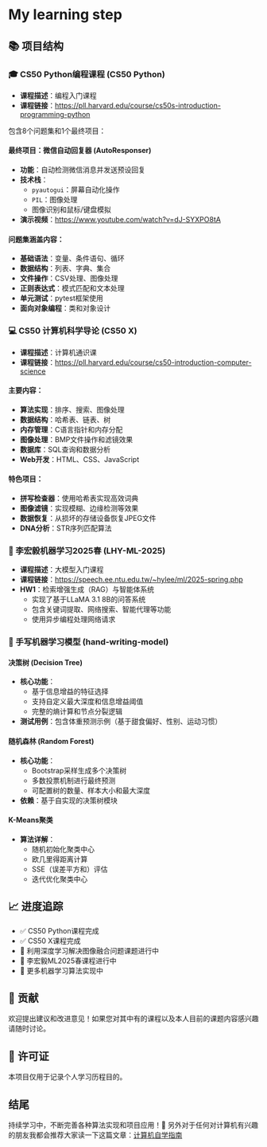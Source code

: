 # My learning step

## 📚 项目结构

### 🎓 CS50 Python编程课程 (CS50 Python)
- **课程描述**：编程入门课程
- **课程链接**：https://pll.harvard.edu/course/cs50s-introduction-programming-python

包含8个问题集和1个最终项目：

#### 最终项目：微信自动回复器 (AutoResponser)
- **功能**：自动检测微信消息并发送预设回复
- **技术栈**：
  - `pyautogui`：屏幕自动化操作
  - `PIL`：图像处理
  - 图像识别和鼠标/键盘模拟
- **演示视频**：https://www.youtube.com/watch?v=dJ-SYXPO8tA

#### 问题集涵盖内容：
- **基础语法**：变量、条件语句、循环
- **数据结构**：列表、字典、集合
- **文件操作**：CSV处理、图像处理
- **正则表达式**：模式匹配和文本处理
- **单元测试**：pytest框架使用
- **面向对象编程**：类和对象设计

### 💻 CS50 计算机科学导论 (CS50 X) 
- **课程描述**：计算机通识课
- **课程链接**：https://pll.harvard.edu/course/cs50-introduction-computer-science

#### 主要内容：
- **算法实现**：排序、搜索、图像处理
- **数据结构**：哈希表、链表、树
- **内存管理**：C语言指针和内存分配
- **图像处理**：BMP文件操作和滤镜效果
- **数据库**：SQL查询和数据分析
- **Web开发**：HTML、CSS、JavaScript

#### 特色项目：
- **拼写检查器**：使用哈希表实现高效词典
- **图像滤镜**：实现模糊、边缘检测等效果
- **数据恢复**：从损坏的存储设备恢复JPEG文件
- **DNA分析**：STR序列匹配算法
### 🤖 李宏毅机器学习2025春 (LHY-ML-2025)
- **课程描述**：大模型入门课程
- **课程链接**：https://speech.ee.ntu.edu.tw/~hylee/ml/2025-spring.php
- **HW1**：检索增强生成（RAG）与智能体系统
  - 实现了基于LLaMA 3.1 8B的问答系统
  - 包含关键词提取、网络搜索、智能代理等功能
  - 使用异步编程处理网络请求

### 🔧 手写机器学习模型 (hand-writing-model)

#### 决策树 (Decision Tree)
- **核心功能**：
  - 基于信息增益的特征选择
  - 支持自定义最大深度和信息增益阈值
  - 完整的熵计算和节点分裂逻辑
- **测试用例**：包含体重预测示例（基于甜食偏好、性别、运动习惯）

#### 随机森林 (Random Forest)  
- **核心功能**：
  - Bootstrap采样生成多个决策树
  - 多数投票机制进行最终预测
  - 可配置树的数量、样本大小和最大深度
- **依赖**：基于自实现的决策树模块

#### K-Means聚类
- **算法详解**：
  - 随机初始化聚类中心
  - 欧几里得距离计算
  - SSE（误差平方和）评估
  - 迭代优化聚类中心


## 📈 进度追踪

- ✅ CS50 Python课程完成
- ✅ CS50 X课程完成
- 🔄 利用深度学习解决图像融合问题课题进行中
- 🔄 李宏毅ML2025春课程进行中
- 🔄 更多机器学习算法实现中

## 🤝 贡献

欢迎提出建议和改进意见！如果您对其中有的课程以及本人目前的课题内容感兴趣请随时讨论。

## 📄 许可证

本项目仅用于记录个人学习历程目的。

## 结尾

持续学习中，不断完善各种算法实现和项目应用！🚀
另外对于任何对计算机有兴趣的朋友我都会推荐大家读一下这篇文章：[计算机自学指南](https://csdiy.wiki/)
